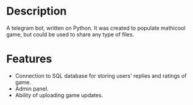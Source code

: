 # Description

A telegram bot, written on Python. It was created to populate mathicool game, but could be used to share any type of files.

# Features

+ Connection to SQL database for storing users' replies and ratings of game.
+ Admin panel.
+ Ability of uploading game updates.
